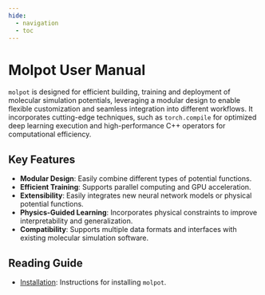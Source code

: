 ```yaml
---
hide:
  - navigation
  - toc
---
```


# Molpot User Manual

`molpot` is designed for efficient building, training and deployment of molecular simulation potentials, leveraging a modular design to enable flexible customization and seamless integration into different workflows. It incorporates cutting-edge techniques, such as `torch.compile` for optimized deep learning execution and high-performance C++ operators for computational efficiency. 


## Key Features
- **Modular Design**: Easily combine different types of potential functions.
- **Efficient Training**: Supports parallel computing and GPU acceleration.
- **Extensibility**: Easily integrates new neural network models or physical potential functions.
- **Physics-Guided Learning**: Incorporates physical constraints to improve interpretability and generalization.
- **Compatibility**: Supports multiple data formats and interfaces with existing molecular simulation software.

## Reading Guide
- [Installation](./start/index.md): Instructions for installing `molpot`.
